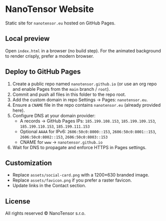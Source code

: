 # NanoTensor Website

Static site for `nanotensor.eu` hosted on GitHub Pages.

## Local preview

Open `index.html` in a browser (no build step). For the animated background to render crisply, prefer a modern browser.

## Deploy to GitHub Pages

1. Create a public repo named `nanotensor.github.io` (or use an org repo and enable Pages from the `main` branch / `root`).
2. Commit and push all files in this folder to the repo root.
3. Add the custom domain in repo Settings → Pages: `nanotensor.eu`.
4. Ensure a `CNAME` file in the repo contains `nanotensor.eu` (already provided here).
5. Configure DNS at your domain provider:
   - A records → GitHub Pages IPs: `185.199.108.153`, `185.199.109.153`, `185.199.110.153`, `185.199.111.153`
   - Optional `AAAA` for IPv6: `2606:50c0:8000::153`, `2606:50c0:8001::153`, `2606:50c0:8002::153`, `2606:50c0:8003::153`
   - CNAME for `www` → `nanotensor.github.io`
6. Wait for DNS to propagate and enforce HTTPS in Pages settings.

## Customization

- Replace `assets/social-card.png` with a 1200×630 branded image.
- Replace `assets/favicon.png` if you prefer a raster favicon.
- Update links in the Contact section.

## License

All rights reserved © NanoTensor s.r.o.
